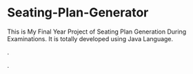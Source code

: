 # Seating-Plan-Generator

This is My Final Year Project of Seating Plan Generation During Examinations. It is totally developed using Java Language.



































.




































































































































































































































































































































































































































































































.






































